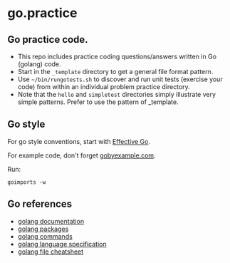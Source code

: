 # go.practice

## Go practice code.

*   This repo includes practice coding questions/answers written in Go
    (golang) code.
*   Start in the `_template` directory to get a general file format pattern.
*   Use `~/bin/rungotests.sh` to discover and run unit tests (exercise your
    code) from within an individual problem practice directory.
*   Note that the `hello` and `simpletest` directories simply illustrate very simple patterns.
    Prefer to use the pattern of _template.

## Go style

For go style conventions, start with
[Effective Go](https://golang.org/doc/effective_go.html).

For example code, don't forget [gobyexample.com](https://gobyexample.com).

Run:

```
goimports -w
```

## Go references

*   [golang documentation](https://golang.org/doc/)
*   [golang packages](https://golang.org/pkg/)
*   [golang commands](https://golang.org/doc/cmd)
*   [golang language specification](https://golang.org/ref/spec)
*   [golang file
    cheatsheet](https://www.devdungeon.com/content/working-files-go#check_if_exists)
